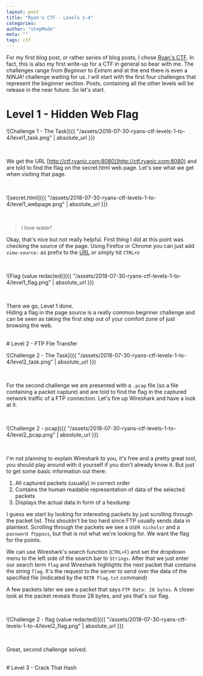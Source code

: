 ```yaml
---
layout: post
title: "Ryan's CTF - Levels 1-4"
categories:
author: "stepMode"
meta: ""
tags: ctf
---
```


For my first blog post, or rather series of blog posts, I chose [Ryan's CTF](http://ctf.ryanic.com/). In fact, this is also my first write-up for a CTF in general so bear with me. The challenges range from *Beginner* to *Extrem* and at the end there is even a *NINJA!* challenge waiting for us. I will start with the first four challenges that represent the beginner section. Posts, containing all the other levels will be release in the near future. So let's start.

# Level 1 - Hidden Web Flag


![Challenge 1 - The Task]({{ "/assets/2018-07-30-ryans-ctf-levels-1-to-4/level1_task.png" | absolute_url }})

<br>

We get the URL  [http://ctf.ryanic.com:8080](http://ctf.ryanic.com:8080) and are told to find the flag on the secret.html web page. Let's see what we get when visiting that page.

<br>


![secret.html]({{ "/assets/2018-07-30-ryans-ctf-levels-1-to-4/level1_webpage.png" | absolute_url }})

<br>

> I love water!


Okay, that's nice but not really helpful. First thing I did at this point was checking the source of the page. Using Firefox or Chrome you can just add `view-source:` as prefix to the [URL](http://ctf.ryanic.com:8080/secret.html) or simply hit `CTRL+U`

<br>

![Flag (value redacted)]({{ "/assets/2018-07-30-ryans-ctf-levels-1-to-4/level1_flag.png" | absolute_url }})

<br>

There we go, Level 1 done. <br>
Hiding a flag in the page source is a really common beginner challenge and can be seen as taking the first step out of your comfort zone of just browsing the web.

<br>
# Level 2 - FTP File Transfer


![Challenge 2 - The Task]({{ "/assets/2018-07-30-ryans-ctf-levels-1-to-4/level2_task.png" | absolute_url }})

<br>


For the second challenge we are presented with a `.pcap` file (so a file containing a packet capture) and are told to find the flag in the captured network traffic of a FTP connection. Let's fire up Wireshark and have a look at it.

<br>

![Challenge 2 - pcap]({{ "/assets/2018-07-30-ryans-ctf-levels-1-to-4/level2_pcap.png" | absolute_url }})

<br>

I'm not planning to explain Wireshark to you, it's free and a pretty great tool, you should play around with it yourself if you don't already know it. But just to get some basic information out there:


1. All captured packets (usually) in correct order
2. Contains the human readable representation of data of the selected packets
3. Displays the actual data in form of a hexdump

I guess we start by looking for interesting packets by just scrolling through the packet list. This shouldn't be too hard since FTP usually sends data in plaintext.
Scrolling through the packets we see a `USER nicholsr` and a `password ftppass`, but that is not what we're looking for. We want the flag for the points.

We can use Wireshark's search function (`CTRL+F`) and set the dropdown menu to the left side of the search bar to `Strings`. After that we just enter our search term `flag` and Wireshark highlights the next packet that contains the string `flag`. It's the request to the server to send over the data of the specified file (indicated by the `RETR Flag.txt` command)

A few packets later we see a packet that says `FTP Data: 28 bytes`. A closer look at the packet reveals those 28 bytes, and yes that's our flag.

<br>

![Challenge 2 - flag (value redacted)]({{ "/assets/2018-07-30-ryans-ctf-levels-1-to-4/level2_flag.png" | absolute_url }})


<br>

Great, second challenge solved.

<br>
# Level 3 - Crack That Hash
